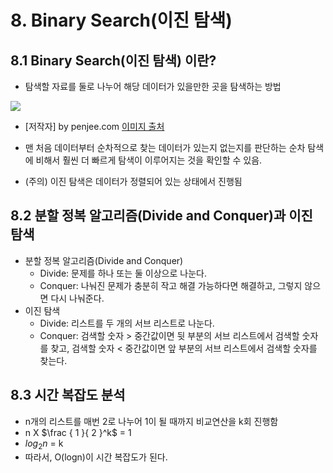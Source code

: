 # 8. Binary Search(이진 탐색)

## 8.1 Binary Search(이진 탐색) 이란?

* 탐색할 자료를 둘로 나누어 해당 데이터가 있을만한 곳을 탐색하는 방법

<img src="https://www.mathwarehouse.com/programming/images/binary-vs-linear-search/binary-and-linear-search-animations.gif">

* [저작자] by penjee.com [이미지 출처](https://blog.penjee.com/binary-vs-linear-search-animated-gifs)

* 맨 처음 데이터부터 순차적으로 찾는 데이터가 있는지 없는지를 판단하는 순차 탐색에 비해서 훨씬 더 빠르게 탐색이 이루어지는 것을 확인할 수 있음.
* (주의) 이진 탐색은 데이터가 정렬되어 있는 상태에서 진행됨



## 8.2 분할 정복 알고리즘(Divide and Conquer)과 이진 탐색

* 분할 정복 알고리즘(Divide and Conquer)
  - Divide: 문제를 하나 또는 둘 이상으로 나눈다.
  - Conquer: 나눠진 문제가 충분히 작고 해결 가능하다면 해결하고, 그렇지 않으면 다시 나눠준다.
* 이진 탐색
  - Divide: 리스트를 두 개의 서브 리스트로 나눈다.
  - Conquer: 검색할 숫자 > 중간값이면 뒷 부분의 서브 리스트에서 검색할 숫자를 찾고, 검색할 숫자 < 중간값이면 앞 부분의 서브 리스트에서 검색할 숫자를 찾는다.



## 8.3 시간 복잡도 분석

* n개의 리스트를 매번 2로 나누어 1이 될 때까지 비교연산을 k회 진행함
* n X $\frac { 1 }{ 2 }^k$ = 1
* $log_2 n$ = k
* 따라서, O(logn)이 시간 복잡도가 된다.